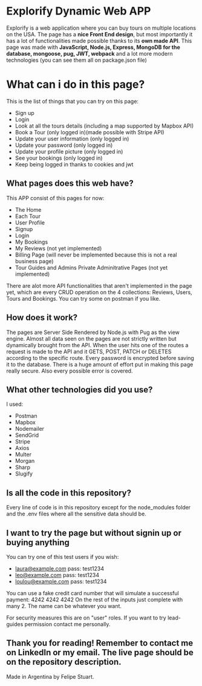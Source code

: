 ﻿# Explorify Dynamic Web APP

Explorify is a web application where you can buy tours on multiple locations on the USA. The page has a **nice Front End design**, but most importantly it has a lot of functionalities made possible thanks to its **own made API**. This page was made with **JavaScript, Node.js, Express, MongoDB for the database, mongoose, pug, JWT, webpack** and a lot more modern technologies (you can see them all on package.json file)

# What can i do in this page?

This is the list of things that you can try on this page:

- Sign up
- Login
- Look at all the tours details (including a map supported by Mapbox API)
- Book a Tour (only logged in)(made possible with Stripe API)
- Update your user information (only logged in)
- Update your password (only logged in)
- Update your profile picture (only logged in)
- See your bookings (only logged in)
- Keep being logged in thanks to cookies and jwt

## What pages does this web have?

This APP consist of this pages for now:

- The Home
- Each Tour
- User Profile
- Signup
- Login
- My Bookings
- My Reviews (not yet implemented)
- Billing Page (will never be implemented because this is not a real business page)
- Tour Guides and Admins Private Adminitrative Pages (not yet implemented)

There are alot more API functionalities that aren't implemented in the page yet, which are every CRUD operation on the 4 collections: Reviews, Users, Tours and Bookings. You can try some on postman if you like.

## How does it work?

The pages are Server Side Rendered by Node.js with Pug as the view engine. Almost all data seen on the pages are not strictly written but dynamically brought from the API. When the user hits one of the routes a request is made to the API and it GETS, POST, PATCH or DELETES according to the specific route. Every password is encrypted before saving it to the database. There is a huge amount of effort put in making this page really secure. Also every possible error is covered.

## What other technologies did you use?

I used:

- Postman
- Mapbox
- Nodemailer
- SendGrid
- Stripe
- Axios
- Multer
- Morgan
- Sharp
- Slugify

## Is all the code in this repository?

Every line of code is in this repository except for the node_modules folder and the .env files where all the sensitive data should be.

## I want to try the page but without signin up or buying anything

You can try one of this test users if you wish:

- laura@example.com pass: test1234
- leo@example.com pass: test1234
- loulou@example.com pass: test1234

You can use a fake credit card number that will simulate a successful payment: 4242 4242 4242
On the rest of the inputs just complete with many 2. The name can be whatever you want.

For security measures this are on "user" roles. If you want to try lead-guides permission contact me personally.

## Thank you for reading! Remember to contact me on LinkedIn or my email. The live page should be on the repository description.

Made in Argentina by Felipe Stuart.
